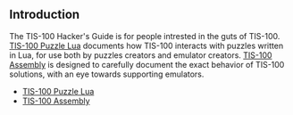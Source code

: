 Introduction
------------

The TIS-100 Hacker's Guide is for people intrested in the guts of TIS-100.  
[TIS-100 Puzzle Lua](lua.html) documents how TIS-100 interacts with puzzles written in Lua, for use both by puzzles creators and emulator creators.
[TIS-100 Assembly](assembly.html) is designed to carefully document the exact behavior of TIS-100 solutions, with an eye towards supporting emulators.  


   * [TIS-100 Puzzle Lua](lua.html)
   * [TIS-100 Assembly](assembly.html)

